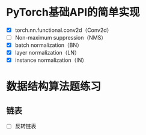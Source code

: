 # PyTorch基础API的简单实现

- [x] torch.nn.functional.conv2d（Conv2d）
- [ ] Non-maximum suppression（NMS）
- [x] batch normalization（BN）
- [x] layer normalization（LN）
- [x] instance normalization（IN）

# 数据结构算法题练习

## 链表

- [ ] 反转链表

